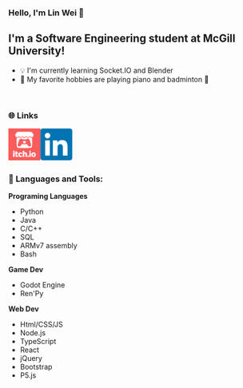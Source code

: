 ### Hello, I'm Lin Wei 👋

## I'm a Software Engineering student at McGill University!
- 💡 I'm currently learning Socket.IO and Blender
- 🎹 My favorite hobbies are playing piano and badminton 🏸

<br />

### 🌐 Links
[<img align = "left" alt = "Itch.io" width = "64px" src = "https://github.com/ElkCl0ner/ElkCl0ner/blob/main/images/itch-io_logo.png" />][Itch.io]
[<img align = "left" alt = "LinkedIn" height = "64px" src = "https://github.com/ElkCl0ner/ElkCl0ner/blob/main/images/LinkedIn_logo.png" />][LinkedIn]

<br />
<br />
<br />
<br />

### 🧰 Languages and Tools:

**Programing Languages**
- Python
- Java
- C/C++
- SQL
- ARMv7 assembly
- Bash

**Game Dev**
- Godot Engine
- Ren'Py

**Web Dev**
- Html/CSS/JS
- Node.js
- TypeScript
- React
- jQuery
- Bootstrap
- P5.js

[Itch.io]: https://elkcl0ner.itch.io
[LinkedIn]: https://www.linkedin.com/in/lin-wei-li-270937151/
